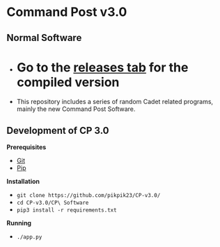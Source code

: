 # Command Post v3.0

## Normal Software
* # Go to the [releases tab](https://github.com/pikpik23/CP-v3.0/releases/latest) for the compiled version



* This repository includes a series of random Cadet related programs, mainly the new Command Post Software.

## Development of CP 3.0
**Prerequisites**
* [Git](https://git-scm.com/)
* [Pip](https://pip.pypa.io/en/stable/installing/)

**Installation**
* `git clone https://github.com/pikpik23/CP-v3.0/`
* `cd CP-v3.0/CP\ Software`
* `pip3 install -r requirements.txt`

**Running**
* `./app.py`
